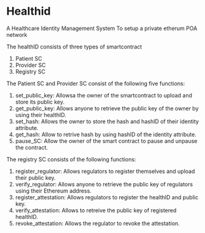 # Healthid
A Healthcare Identity Management System 
To setup a private etherum POA network 

The healthID consists of three types of smartcontract 
1. Patient SC
2. Provider SC
3. Registry SC

The Patient SC and Provider SC consist of the following five functions:

1. set_public_key: Allowsa the owner of the smartcontract to upload and store its public key.
2. get_public_key: Allows anyone to retrieve the public key of the owner by using their healthID. 
3. set_hash: Allows the owner to store the hash and hashID of their identity attribute. 
4. get_hash: Allow to retrive hash by using hashID of the identity attribute. 
5. pause_SC: Allow the owner of the smart contract to pause and unpause the contract.

The registry SC consists of the following functions:

1. register_regulator: Allows regulators to register themselves and upload their public key. 
2. verify_regulator: Allows anyone to retrieve the public key of regulators using their Ethereum address.   
3. register_attestation: Allows regulators to register the healthID and public key. 
4. verify_attestation: Allows to retreive the public key of registered healthID.  
5. revoke_attestation: Allows the regulator to revoke the attestation. 
